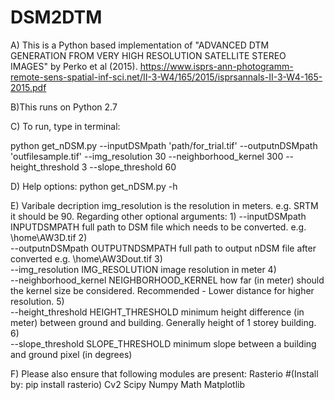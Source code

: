 # DSM2DTM
A) This is a Python based implementation of "ADVANCED DTM GENERATION FROM VERY HIGH RESOLUTION SATELLITE STEREO IMAGES" by Perko et al (2015).
https://www.isprs-ann-photogramm-remote-sens-spatial-inf-sci.net/II-3-W4/165/2015/isprsannals-II-3-W4-165-2015.pdf

B)This runs on Python 2.7

C) To run, type in terminal:

python get_nDSM.py  --inputDSMpath 'path/for_trial.tif'  --outputnDSMpath 'outfilesample.tif'  --img_resolution 30  --neighborhood_kernel 300  --height_threshold 3  --slope_threshold 60

D) Help options:
python get_nDSM.py -h

E) Varibale decription
 img_resolution is the resolution in meters. e.g. SRTM it should be 90. Regarding other optional arguments:
  1)
  --inputDSMpath INPUTDSMPATH
                        full path to DSM file which needs to be converted.
                        e.g. \home\AW3D.tif
  2)                      
  --outputnDSMpath OUTPUTNDSMPATH
                        full path to output nDSM file after converted e.g.
                        \home\AW3Dout.tif
  3)                      
  --img_resolution IMG_RESOLUTION
                        image resolution in meter
   4)                     
  --neighborhood_kernel NEIGHBORHOOD_KERNEL
                        how far (in meter) should the kernel size be considered.
                        Recommended - Lower distance for higher resolution.
   5)                     
  --height_threshold HEIGHT_THRESHOLD
                        minimum height difference (in meter) between ground
                        and building. Generally height of 1 storey building.
   6)                     
  --slope_threshold SLOPE_THRESHOLD
                        minimum slope between a building and ground pixel (in
                        degrees)
                        

F) Please also ensure that following modules are present:
Rasterio               #(Install by: pip install rasterio)
Cv2
Scipy
Numpy
Math
Matplotlib

